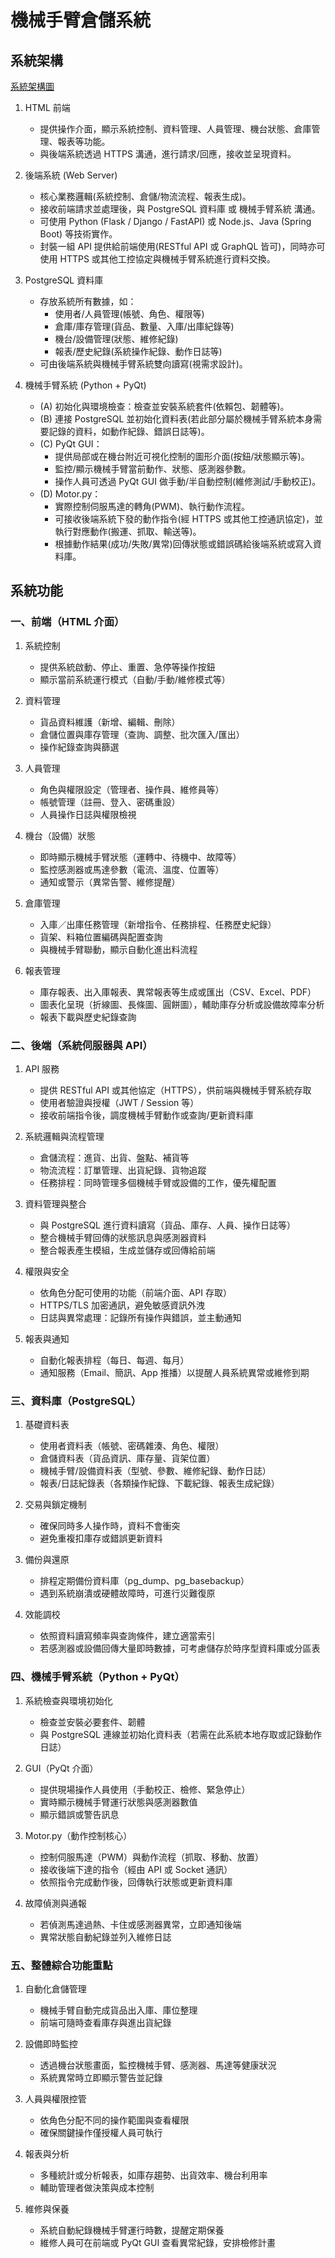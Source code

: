 # 機械手臂倉儲系統

## 系統架構

[系統架構圖](image.png)

1. HTML 前端

    - 提供操作介面，顯示系統控制、資料管理、人員管理、機台狀態、倉庫管理、報表等功能。
    - 與後端系統透過 HTTPS 溝通，進行請求/回應，接收並呈現資料。

2. 後端系統 (Web Server)

    - 核心業務邏輯(系統控制、倉儲/物流流程、報表生成)。
    - 接收前端請求並處理後，與 PostgreSQL 資料庫 或 機械手臂系統 溝通。
    - 可使用 Python (Flask / Django / FastAPI) 或 Node.js、Java (Spring Boot) 等技術實作。
    - 封裝一組 API 提供給前端使用(RESTful API 或 GraphQL 皆可)，同時亦可使用 HTTPS 或其他工控協定與機械手臂系統進行資料交換。

3. PostgreSQL 資料庫

    - 存放系統所有數據，如：
        - 使用者/人員管理(帳號、角色、權限等)
        - 倉庫/庫存管理(貨品、數量、入庫/出庫紀錄等)
        - 機台/設備管理(狀態、維修紀錄)
        - 報表/歷史紀錄(系統操作紀錄、動作日誌等)
    - 可由後端系統與機械手臂系統雙向讀寫(視需求設計)。

4. 機械手臂系統 (Python + PyQt)

    - (A) 初始化與環境檢查：檢查並安裝系統套件(依賴包、韌體等)。
    - (B) 連接 PostgreSQL 並初始化資料表(若此部分屬於機械手臂系統本身需要記錄的資料，如動作紀錄、錯誤日誌等)。
    - (C) PyQt GUI：
        - 提供局部或在機台附近可視化控制的圖形介面(按鈕/狀態顯示等)。
        - 監控/顯示機械手臂當前動作、狀態、感測器參數。
        - 操作人員可透過 PyQt GUI 做手動/半自動控制(維修測試/手動校正)。
    - (D) Motor.py：
        - 實際控制伺服馬達的轉角(PWM)、執行動作流程。
        - 可接收後端系統下發的動作指令(經 HTTPS 或其他工控通訊協定)，並執行對應動作(搬運、抓取、輸送等)。
        - 根據動作結果(成功/失敗/異常)回傳狀態或錯誤碼給後端系統或寫入資料庫。


## 系統功能

### 一、前端（HTML 介面）

1. 系統控制

    - 提供系統啟動、停止、重置、急停等操作按鈕
    - 顯示當前系統運行模式（自動/手動/維修模式等）

2. 資料管理

    - 貨品資料維護（新增、編輯、刪除）
    - 倉儲位置與庫存管理（查詢、調整、批次匯入/匯出）
    - 操作紀錄查詢與篩選

3. 人員管理

    - 角色與權限設定（管理者、操作員、維修員等）
    - 帳號管理（註冊、登入、密碼重設）
    - 人員操作日誌與權限檢視

4. 機台（設備）狀態

    - 即時顯示機械手臂狀態（運轉中、待機中、故障等）
    - 監控感測器或馬達參數（電流、溫度、位置等）
    - 通知或警示（異常告警、維修提醒）

5. 倉庫管理

    - 入庫／出庫任務管理（新增指令、任務排程、任務歷史紀錄）
    - 貨架、料箱位置編碼與配置查詢
    - 與機械手臂聯動，顯示自動化進出料流程

6. 報表管理

    - 庫存報表、出入庫報表、異常報表等生成或匯出（CSV、Excel、PDF）
    - 圖表化呈現（折線圖、長條圖、圓餅圖），輔助庫存分析或設備故障率分析
    - 報表下載與歷史紀錄查詢

### 二、後端（系統伺服器與 API）

1. API 服務

    - 提供 RESTful API 或其他協定（HTTPS），供前端與機械手臂系統存取
    - 使用者驗證與授權（JWT / Session 等）
    - 接收前端指令後，調度機械手臂動作或查詢/更新資料庫

2. 系統邏輯與流程管理

    - 倉儲流程：進貨、出貨、盤點、補貨等
    - 物流流程：訂單管理、出貨紀錄、貨物追蹤
    - 任務排程：同時管理多個機械手臂或設備的工作，優先權配置

3. 資料管理與整合

    - 與 PostgreSQL 進行資料讀寫（貨品、庫存、人員、操作日誌等）
    - 整合機械手臂回傳的狀態訊息與感測器資料
    - 整合報表產生模組，生成並儲存或回傳給前端

4. 權限與安全

    - 依角色分配可使用的功能（前端介面、API 存取）
    - HTTPS/TLS 加密通訊，避免敏感資訊外洩
    - 日誌與異常處理：記錄所有操作與錯誤，並主動通知

5. 報表與通知

    - 自動化報表排程（每日、每週、每月）
    - 通知服務（Email、簡訊、App 推播）以提醒人員系統異常或維修到期

### 三、資料庫（PostgreSQL）

1. 基礎資料表

    - 使用者資料表（帳號、密碼雜湊、角色、權限）
    - 倉儲資料表（貨品資訊、庫存量、貨架位置）
    - 機械手臂/設備資料表（型號、參數、維修紀錄、動作日誌）
    - 報表/日誌紀錄表（各類操作紀錄、下載紀錄、報表生成紀錄）

2. 交易與鎖定機制

    - 確保同時多人操作時，資料不會衝突
    - 避免重複扣庫存或錯誤更新資料

3. 備份與還原

    - 排程定期備份資料庫（pg_dump、pg_basebackup）
    - 遇到系統崩潰或硬體故障時，可進行災難復原

4. 效能調校

    - 依照資料讀寫頻率與查詢條件，建立適當索引
    - 若感測器或設備回傳大量即時數據，可考慮儲存於時序型資料庫或分區表

### 四、機械手臂系統（Python + PyQt）

1. 系統檢查與環境初始化

    - 檢查並安裝必要套件、韌體
    - 與 PostgreSQL 連線並初始化資料表（若需在此系統本地存取或記錄動作日誌）

2. GUI（PyQt 介面）

    - 提供現場操作人員使用（手動校正、檢修、緊急停止）
    - 實時顯示機械手臂運行狀態與感測器數值
    - 顯示錯誤或警告訊息

3. Motor.py（動作控制核心）

    - 控制伺服馬達（PWM）與動作流程（抓取、移動、放置）
    - 接收後端下達的指令（經由 API 或 Socket 通訊）
    - 依照指令完成動作後，回傳執行狀態或更新資料庫

4. 故障偵測與通報

    - 若偵測馬達過熱、卡住或感測器異常，立即通知後端
    - 異常狀態自動紀錄並列入維修日誌

### 五、整體綜合功能重點
1. 自動化倉儲管理

    - 機械手臂自動完成貨品出入庫、庫位整理
    - 前端可隨時查看庫存與進出貨紀錄

2. 設備即時監控

    - 透過機台狀態畫面，監控機械手臂、感測器、馬達等健康狀況
    - 系統異常時立即顯示警告並記錄

3. 人員與權限控管

    - 依角色分配不同的操作範圍與查看權限
    - 確保關鍵操作僅授權人員可執行

4. 報表與分析

    - 多種統計或分析報表，如庫存趨勢、出貨效率、機台利用率
    - 輔助管理者做決策與成本控制

5. 維修與保養

    - 系統自動紀錄機械手臂運行時數，提醒定期保養
    - 維修人員可在前端或 PyQt GUI 查看異常紀錄，安排檢修計畫
